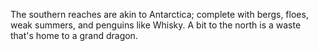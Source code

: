 The southern reaches are akin to Antarctica; complete with bergs, floes, weak summers, and penguins like Whisky. A bit to the north is a waste that's home to a grand dragon.